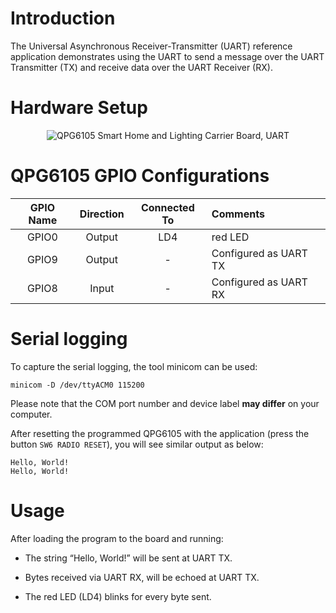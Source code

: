 # Introduction

The Universal Asynchronous Receiver-Transmitter (UART) reference
application demonstrates using the UART to send a message over the UART
Transmitter (TX) and receive data over the UART Receiver (RX).

# Hardware Setup

<div align="center">
  <img src="images/uart.png" alt="QPG6105 Smart Home and Lighting Carrier Board, UART">
</div>

# QPG6105 GPIO Configurations

| GPIO Name| Direction| Connected To| Comments|
|:----------:|:----------:|:----------:|:---------|
| GPIO0      | Output     |     LD4   | red LED      |
| GPIO9      | Output     |      -     | Configured as UART TX |
| GPIO8      | Input      |      -     | Configured as UART RX |

# Serial logging

To capture the serial logging, the tool minicom can be used:

```
minicom -D /dev/ttyACM0 115200
```
Please note that the COM port number and device label **may differ** on your computer.

After resetting the programmed QPG6105 with the application (press the button `SW6 RADIO RESET`), you will see similar output as below:

```
Hello, World!
Hello, World!
```

# Usage

After loading the program to the board and running:

-   The string “Hello, World!” will be sent at UART TX.

-   Bytes received via UART RX, will be echoed at UART TX.

-   The red LED (LD4) blinks for every byte sent.
